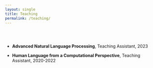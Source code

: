 ```yaml
---
layout: single
title: Teaching
permalink: /teaching/
---
```


<br/><br/>

* <b>Advanced Natural Language Processing</b>, Teaching Assistant, 2023

* <b>Human Language from a Computational Perspective</b>, Teaching Assistant, 2020-2022
